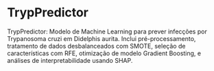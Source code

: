 # TrypPredictor
TrypPredictor: Modelo de Machine Learning para prever infecções por Trypanosoma cruzi em Didelphis aurita. Inclui pré-processamento, tratamento de dados desbalanceados com SMOTE, seleção de características com RFE, otimização de modelo Gradient Boosting, e análises de interpretabilidade usando SHAP.
